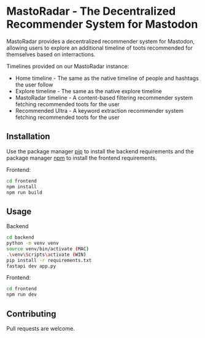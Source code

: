 
# MastoRadar - The Decentralized Recommender System for Mastodon

MastoRadar provides a decentralized recommender system for Mastodon, allowing users to explore an additional timeline of toots recommended for themselves based on interractions.

Timelines provided on our MastoRadar instance:
- Home timeline - The same as the native timeline of people and hashtags the user follow
- Explore timeline - The same as the native explore timeline
- MastoRadar timeline - A content-based filtering recommender system fetching recommended toots for the user
- Recommended Ultra - A keyword extraction recommender system fetching recommended toots for the user

## Installation

Use the package manager [pip](https://pip.pypa.io/en/stable/) to install the backend requirements and the package manager [npm](https://docs.npmjs.com/downloading-and-installing-node-js-and-npm) to install the frontend requirements.


Frontend:
```bash
cd frontend
npm install
npm run build
```

## Usage

Backend
```bash
cd backend
python -m venv venv
source venv/bin/activate (MAC)
.\venv\Scripts\activate (WIN)
pip install -r requirements.txt
fastapi dev app.py
```

Frontend:
```bash
cd frontend
npm run dev
```

## Contributing

Pull requests are welcome.

